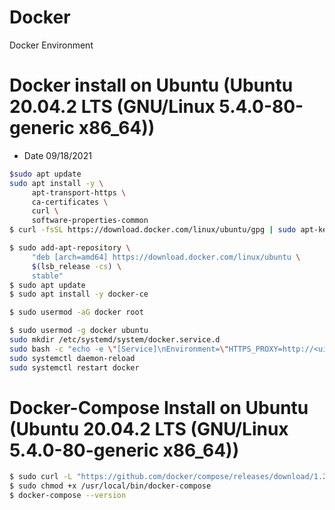 # Docker
Docker Environment

# Docker install on Ubuntu (Ubuntu 20.04.2 LTS (GNU/Linux 5.4.0-80-generic x86_64))
- Date 09/18/2021
```sh
$sudo apt update
sudo apt install -y \
     apt-transport-https \
     ca-certificates \
     curl \
     software-properties-common
$ curl -fsSL https://download.docker.com/linux/ubuntu/gpg | sudo apt-key add -

$ sudo add-apt-repository \
     "deb [arch=amd64] https://download.docker.com/linux/ubuntu \
     $(lsb_release -cs) \
     stable" 
$ sudo apt update
$ sudo apt install -y docker-ce

$ sudo usermod -aG docker root

$ sudo usermod -g docker ubuntu
sudo mkdir /etc/systemd/system/docker.service.d
sudo bash -c "echo -e \"[Service]\nEnvironment=\"HTTPS_PROXY=http://<uid>:<pwd>@<Proxy-addr>:<Proxy-port>/\"\nEnvironment=\"NO_PROXY=localhost,127.0.0.1\"\" | tee /etc/systemd/system/docker.service.d/http-proxy.conf"
sudo systemctl daemon-reload
sudo systemctl restart docker
```
# Docker-Compose Install on Ubuntu (Ubuntu 20.04.2 LTS (GNU/Linux 5.4.0-80-generic x86_64))
```sh
$ sudo curl -L "https://github.com/docker/compose/releases/download/1.26.0/docker-compose-$(uname -s)-$(uname -m)" -o /usr/local/bin/docker-compose
$ sudo chmod +x /usr/local/bin/docker-compose
$ docker-compose --version
```

